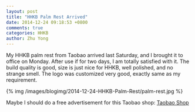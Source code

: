```yaml
---
layout: post
title: "HHKB Palm Rest Arrived"
date: 2014-12-24 09:18:53 +0800
comments: true
categories: HHKB
author: Zhu Yong
---
```


My HHKB palm rest from Taobao arrived last Saturday, and I brought it to office on Monday. After use if for two days, I am totally satisfied with it. The build quality is good, size is just nice for HHKB, well polished, and no strange smell. The logo was customized very good, exactly same as my requirement.  


{% img /images/blogimg/2014-12-24-HHKB-Palm-Rest/palm-rest.jpg %}

Maybe I should do a free advertisement for this Taobao shop: [Taobao Shop](http://item.taobao.com/item.htm?spm=a1z10.1.w4004-5284025914.3.hP74Q9&id=40499617063)
